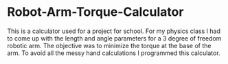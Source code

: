 # Robot-Arm-Torque-Calculator
This is a calculator used for a project for school. For my physics class I had to come up with the length and angle parameters for a 3 degree of freedom robotic arm. The objective was to minimize the torque at the base of the arm. To avoid all the messy hand calculations I programmed this calculator.
